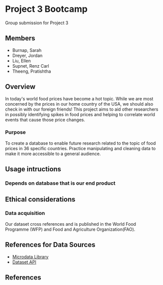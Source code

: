 # Project 3 Bootcamp
Group submission for Project 3 

## Members
* Burnap, Sarah
* Dreyer, Jordan
* Liu, Ellen
* Supnet, Renz Carl
* Theeng, Pratishtha

## Overview
In today's world food prices have become a hot topic. While we are most concerned by the prices in our home country of the USA, we should also check in with our foreign friends! This project aims to aid other researchers in possibly identifying spikes in food prices and helping to correlate world events that cause those price changes.
### Purpose
To create a database to enable future research related to the topic of food prices in 36 specific countries. Practice manipulating and cleaning data to make it more accessible to a general audience. 

## Usage intructions
### Depends on database that is our end product

## Ethical considerations
### Data acquisition
Our dataset cross references and is published in the  World Food Programme (WFP) and Food and Agriculture Organization(FAO).

## References for Data Sources
* [Microdata Library](https://microdata.worldbank.org/index.php/catalog/4483/study-description)
* [Dataset API](https://microdata.worldbank.org/index.php/catalog/4509/data-api)
  
## References

